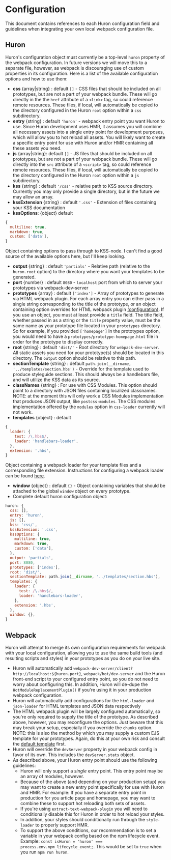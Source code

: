 # Configuration

This document contains references to each Huron configuration field and guidelines when integrating your own local webpack configuration file.

## Huron
Huron's configuration object must currently be a top-level `huron` property of the webpack configuration. In future versions we will move this to a separate file, however, as webpack is discouraging use of custom properties in its configuration. Here is a list of the available configuration options and how to use them:

* **css** {array|string} : default `[]` - CSS files that should be included on all prototypes, but are not a part of your webpack bundle. These will go directly in the the `href` attribute of a `<link>` tag, so could reference remote resources. These files, if local, will automatically be copied to the directory configured in the Huron `root` option within a `css` subdirectory.
* **entry** {string} : default `'huron'` - webpack entry point you want Huron to use. Since Huron development uses HMR, it assumes you will combine all necessary assets into a single entry point for development purposes, which will allow you to hot reload all assets. You will likely want to create a specific entry point for use with Huron and/or HMR containing all these assets you need.
* **js** {array|string}: default `[]` - JS files that should be included on all prototypes, but are not a part of your webpack bundle. These will go directly into the `src` attribute of a `<script>` tag, so could reference remote resources. These files, if local, will automatically be copied to the directory configured in the Huron `root` option within a `js` subdirectory.
* **kss** {string} : default `'/css'` - relative path to KSS source directory. Currently you may only provide a single directory, but in the future we may allow an array.
* **kssExtension** {string} : default `'.css'` - Extension of files containing your KSS documentation
* **kssOptions**: {object} default
 
```javascript
{
  multiline: true,
  markdown: true,
  custom: ['data'],
}
```

Object containing options to pass through to KSS-node. I can't find a good source of the available options here, but I'll keep looking.

* **output** {string} : default `'partials'` - Relative path (relative to the `huron.root` option) to the directory where you want your templates to be generated.
* **port** {number} : default `8080` - `localhost` port from which to server your prototypes via webpack-dev-server
* **prototypes** {array} : default `['index']` - Array of prototypes to generate via HTML webpack plugin. For each array entry you can either pass in a single string corresponding to the title of the prototype, or an object containing option overrides for HTML webpack plugin [(configuration)](https://github.com/ampedandwired/html-webpack-plugin). If you use an object, you must at least provide a `title` field. The title field, whether passed in as a string or the `title` property value, must be the same name as your prototype file located in your `prototypes` directory. So for example, if you provided `['homepage']` in the prototypes option, you would need to have a `prototypes/prototype-homepage.html` file in order for the prototype to display correctly.
* **root** {string} : default `'dist/'` - Root directory for `webpack-dev-server`. All static assets you need for your prototype(s) should be located in this directory. The `output` option should be relative to this path.
* **sectionTemplate** {string} : default `path.join(__dirname, '../templates/section.hbs')` - Override for the template used to produce styleguide sections. This should always be a handlebars file, and will utilize the KSS data as its source.
* **classNames** {string} : For use with CSS Modules. This option should point to a directory with JSON files containing localized classnames. NOTE: at the moment this will only work a CSS Modules implementation that produces JSON output, like `postcss-modules`. The CSS modules implementation offered by the `modules` option in `css-loader` currently will not work.
* **templates** {object} : default

```javascript
{
  loader: {
    test: /\.hbs$/,
    loader: 'handlebars-loader',
  },
  extension: '.hbs',
}
```

Object containing a webpack loader for your template files and a corresponding file extension. Instructions for configuring a webpack loader can be found [here](https://webpack.github.io/docs/configuration.html#module-loaders).
* **window** {object} : default `{}` - Object containing variables that should be attached to the global `window` object on every prototype.
* Complete default huron configuration object:

```javascript
huron: {
  css: [],
  entry: 'huron',
  js: [],
  kss: 'css/',
  kssExtension: '.css',
  kssOptions: {
    multiline: true,
    markdown: true,
    custom: ['data'],
  },
  output: 'partials',
  port: 8080,
  prototypes: ['index'],
  root: 'dist/',
  sectionTemplate: path.join(__dirname, '../templates/section.hbs'),
  templates: {
    loader: {
      test: /\.hbs$/,
      loader: 'handlebars-loader',
    },
    extension: '.hbs',
  },
  window: {},
}
```

## Webpack
Huron will attempt to merge its own configuration requirements for webpack with your local configuration, allowing you to use the same build tools (and resulting scripts and styles) in your prototypes as you do on your live site.
* Huron will automatically add `webpack-dev-server/client?http://localhost:${huron.port}`, `webpack/hot/dev-server` and the Huron front-end script to your configured entry point, so you do not need to worry about configuring this. In addition, Huron will de-dupe the `HotModuleReplacementPlugin()` if you're using it in your production webpack configuration.
* Huron will automatically add configurations for the `html-loader` and `json-loader` for HTML templates and JSON data respectively
* The HTML webpack plugin will be largely configured automatically, so you're only required to supply the title of the prototype. As described above, however, you may reconfigure the options. Just beware that this may break your setup, especially if you override the `chunks` option. NOTE: this is also the method by which you may supply a custom EJS template for your prototypes. Again, do this at your own risk and consult the [default template](../templates/prototype-teplate.ejs) first.
* Huron will override the `devServer` property in your webpack config in favor of its own. This includes the `devServer.stats` object.
* As described above, your Huron entry point should use the following guidelines:
  * Huron will only support a _single_ entry point. This entry point may be an array of modules, however.
  * Because of the above (and depending on your production setup) you may want to create a new entry point specifically for use with Huron and HMR. For example: If you have a separate entry point in production for you article page and homepage, you may want to combine these to support hot reloading both sets of assets.
  * If you're using `extract-text-webpack-plugin` you will need to conditionally disable this for Huron in order to hot reload your styles.
  * In addition, your styles should conditionally run through the `style-loader` to properly support HMR.
  * To support the above conditions, our recommendation is to set a variable in your webpack config based on the npm lifecycle event. Example: `const isHuron = 'huron' === process.env.npm_lifecycle_event;`. This would be set to `true` when you run `npm run huron`.
